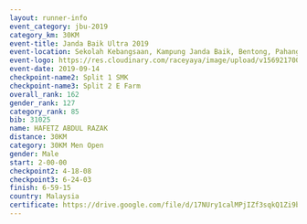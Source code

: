 ```yaml
---
layout: runner-info 
event_category: jbu-2019 
category_km: 30KM 
event-title: Janda Baik Ultra 2019 
event-location: Sekolah Kebangsaan, Kampung Janda Baik, Bentong, Pahang, Malaysia 
event-logo: https://res.cloudinary.com/raceyaya/image/upload/v1569217009/logo/janda-baik_vch1pc.jpg 
event-date: 2019-09-14 
checkpoint-name2: Split 1 SMK 
checkpoint-name3: Split 2 E Farm 
overall_rank: 162
gender_rank: 127
category_rank: 85
bib: 31025
name: HAFETZ ABDUL RAZAK
distance: 30KM
category: 30KM Men Open
gender: Male
start: 2-00-00
checkpoint2: 4-18-08
checkpoint3: 6-24-03
finish: 6-59-15
country: Malaysia
certificate: https://drive.google.com/file/d/17NUry1calMPjIZf3sqkQ1Zi9b5SqHxef/view?usp=sharing
---
```

